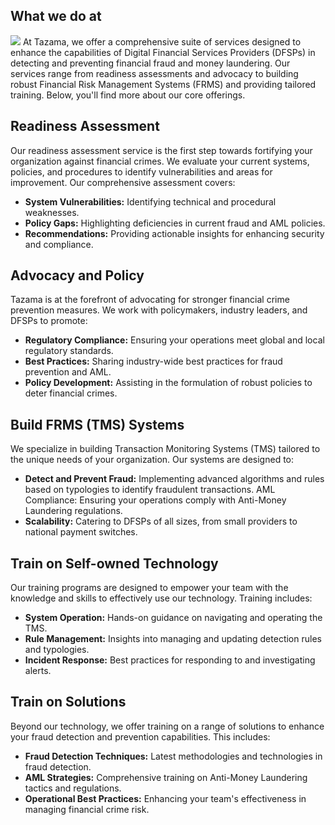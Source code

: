 ## What we do at

![](/tazama.png)
At Tazama, we offer a comprehensive suite of services designed to enhance the capabilities of Digital Financial Services Providers (DFSPs) in detecting and preventing financial fraud and money laundering. Our services range from readiness assessments and advocacy to building robust Financial Risk Management Systems (FRMS) and providing tailored training. Below, you'll find more about our core offerings.

## Readiness Assessment

Our readiness assessment service is the first step towards fortifying your organization against financial crimes. We evaluate your current systems, policies, and procedures to identify vulnerabilities and areas for improvement. Our comprehensive assessment covers:

- **System Vulnerabilities:** Identifying technical and procedural weaknesses.
- **Policy Gaps:** Highlighting deficiencies in current fraud and AML policies.
- **Recommendations:** Providing actionable insights for enhancing security and compliance.

## Advocacy and Policy

Tazama is at the forefront of advocating for stronger financial crime prevention measures. We work with policymakers, industry leaders, and DFSPs to promote:

- **Regulatory Compliance:** Ensuring your operations meet global and local regulatory standards.
- **Best Practices:** Sharing industry-wide best practices for fraud prevention and AML.
- **Policy Development:** Assisting in the formulation of robust policies to deter financial crimes.

## Build FRMS (TMS) Systems

We specialize in building Transaction Monitoring Systems (TMS) tailored to the unique needs of your organization. Our systems are designed to:

- **Detect and Prevent Fraud:** Implementing advanced algorithms and rules based on typologies to identify fraudulent transactions.
  AML Compliance: Ensuring your operations comply with Anti-Money Laundering regulations.
- **Scalability:** Catering to DFSPs of all sizes, from small providers to national payment switches.

## Train on Self-owned Technology

Our training programs are designed to empower your team with the knowledge and skills to effectively use our technology. Training includes:

- **System Operation:** Hands-on guidance on navigating and operating the TMS.
- **Rule Management:** Insights into managing and updating detection rules and typologies.
- **Incident Response:** Best practices for responding to and investigating alerts.

## Train on Solutions

Beyond our technology, we offer training on a range of solutions to enhance your fraud detection and prevention capabilities. This includes:

- **Fraud Detection Techniques:** Latest methodologies and technologies in fraud detection.
- **AML Strategies:** Comprehensive training on Anti-Money Laundering tactics and regulations.
- **Operational Best Practices:** Enhancing your team's effectiveness in managing financial crime risk.
